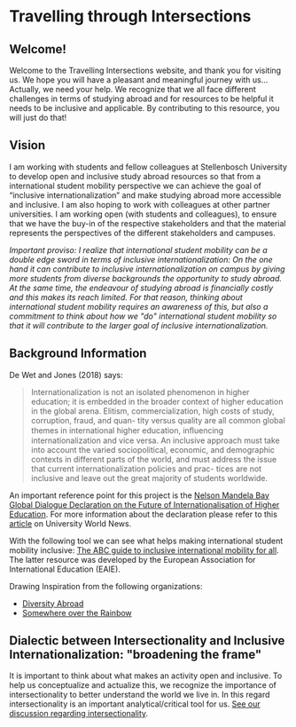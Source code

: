 # Travelling through Intersections

## Welcome! 
Welcome to the Travelling Intersections website, and thank you for visiting us. We hope you will have a pleasant and meaningful journey with us... Actually, we need your help. We recognize that we all face different challenges in terms of studying abroad and for resources to be helpful it needs to be inclusive and applicable. By contributing to this resource, you will just do that! 

## Vision
I am working with students and fellow colleagues at Stellenbosch University to develop open and inclusive study abroad resources so that from a international student mobility perspective we can achieve the goal of “inclusive internationalization” and make studying abroad more accessible and inclusive.   I am also hoping to work with colleagues at other partner universities. I am working open (with students and colleagues), to ensure that we have the buy-in of the respective stakeholders and that the material represents the perspectives of the different stakeholders and campuses. 

*Important proviso: I realize that international student mobility can be a double edge sword in terms of inclusive internationalization: On the one hand it can contribute to inclusive internationalization on campus by giving more students from diverse backgrounds the opportunity to study abroad. At the same time, the endeavour of studying abroad is financially costly and this makes its reach limited. For that reason, thinking about international student mobility requires an awareness of this, but also a commitment to think about how we "do" international student mobility so that it will contribute to the larger goal of inclusive internationalization.* 

## Background Information

De Wet and Jones (2018) says:
> Internationalization  is  not  an  isolated  phenomenon  in higher education; it  is embedded in the  broader context 
of higher education  in the global arena. Elitism,  commercialization, high costs of study, corruption, fraud, and quan-
tity versus quality are  all  common global themes in international higher education, inﬂuencing internationalization 
and  vice  versa. An inclusive  approach  must take  into  account the varied sociopolitical, economic, and demographic 
contexts in different  parts of the world, and  must address the issue that current internationalization policies and prac-
tices are not  inclusive  and  leave  out  the  great majority  of students worldwide.

An important reference point for this project is the [Nelson Mandela Bay Global Dialogue Declaration on the Future of Internationalisation of Higher Education](https://www.eaie.org/community/projects-advocacy/global-dialogue-declaration.html). For more information about the declaration please refer to this [article](https://www.universityworldnews.com/post.php?story=20140118132339578)  on University World News. 

With the following tool we can see what helps making international student mobility inclusive:
[The ABC guide to inclusive international mobility for all](https://www.eaie.org/our-resources/library/publication/Tools-Templates/abc-guide-inclusive-international-mobility.html). The latter resource was developed by the European Association for International Education (EAIE). 

Drawing Inspiration from the following organizations:
* [Diversity Abroad](https://www.diversitynetwork.org/)
* [Somewhere over the Rainbow](https://sites.google.com/view/sotr) 


## Dialectic between Intersectionality and Inclusive Internationalization: "broadening the frame"
It is important to think about what makes an activity open and inclusive. To help us conceptualize and actualize this, we recognize the importance of intersectionality to better understand the world we live in. In this regard intersectionality is an important analytical/critical tool for us. [See our discussion regarding intersectionality](https://sarahrogue.github.io/travelling-intersections/Intersectionality.html). 



